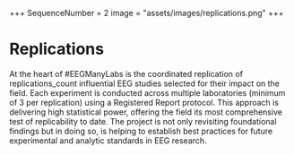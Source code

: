 +++
SequenceNumber = 2
image = "assets/images/replications.png"
+++
# Replications

At the heart of \#EEGManyLabs is the coordinated replication of replications_count influential EEG studies selected for their impact on the field. Each experiment is conducted across multiple laboratories (minimum of 3 per replication) using a Registered Report protocol. This approach is delivering high statistical power, offering the field its most comprehensive test of replicability to date. The project is not only revisiting foundational findings but in doing so, is helping to establish best practices for future experimental and analytic standards in EEG research.